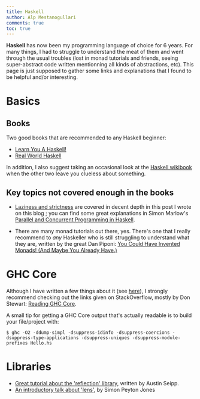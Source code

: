 ```yaml
---
title: Haskell
author: Alp Mestanogullari
comments: true
toc: true
---
```


**Haskell** has now been my programming language of choice for 6 years. For many things, I had to struggle to understand
the meat of them and went through the usual troubles (lost in monad tutorials and friends, seeing super-abstract 
code written mentionning all kinds of abstractions, etc). This page is just supposed to gather some links and explanations that I found to be helpful and/or interesting.

# Basics

## Books

Two good books that are recommended to any Haskell beginner:

- [Learn You A Haskell!](http://www.learnyouahaskell.com/)
- [Real World Haskell](http://book.realworldhaskell.com/)

In addition, I also suggest taking an occasional look at the [Haskell wikibook](http://en.wikibooks.org/wiki/Haskell) when the other two leave you clueless about something.

## Key topics not covered enough in the books

- [Laziness and strictness](http://alpmestan.com/posts/2013-10-02-oh-my-laziness.html) are covered in decent depth in this post I wrote on this blog ; you can find some great explanations in Simon Marlow's [Parallel and Concurrent Programming in Haskell](http://chimera.labs.oreilly.com/books/1230000000929/ch02.html).

- There are many monad tutorials out there, yes. There's one that I really recommend to *any* Haskeller who is still struggling to understand what they are, written by the great Dan Piponi: [You Could Have Invented Monads! (And Maybe You Already Have.)](http://blog.sigfpe.com/2006/08/you-could-have-invented-monads-and.html)

# GHC Core

Although I have written a few things about it (see [here](http://alpmestan.com/tags/core.html)), I strongly recommend checking out the links given on StackOverflow, mostly by Don Stewart: [Reading GHC Core](http://stackoverflow.com/questions/6121146/reading-ghc-core). 

A small tip for getting a GHC Core output that's actually readable is to build your file/project with:

``` shell
$ ghc -O2 -ddump-simpl -dsuppress-idinfo -dsuppress-coercions -dsuppress-type-applications -dsuppress-uniques -dsuppress-module-prefixes Hello.hs
```

# Libraries

- [Great tutorial about the 'reflection' library](https://www.fpcomplete.com/user/thoughtpolice/using-reflection), written by Austin Seipp.
- [An introductory talk about 'lens'](https://skillsmatter.com/skillscasts/4251-lenses-compositional-data-access-and-manipulation), by Simon Peyton Jones
